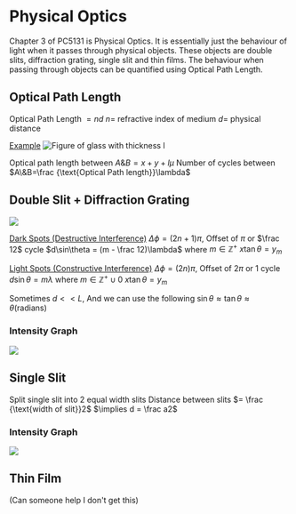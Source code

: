 # Physical Optics
Chapter 3 of PC5131 is Physical Optics. It is essentially just the behaviour of light when it passes through physical objects. These objects are double slits, diffraction grating, single slit and thin films. The behaviour when passing through objects can be quantified using Optical Path Length.
## Optical Path Length
Optical Path Length $= nd$
$n =$ refractive index of medium
$d =$ physical distance

<u>Example</u>
![Figure of glass with thickness l](https://www.sarthaks.com/?qa=blob&qa_blobid=10286458292504049266)

Optical path length between $A\&B = x + y + l\mu$
Number of cycles between $A\&B=\frac {\text{Optical Path length}}\lambda$

## Double Slit + Diffraction Grating
![](https://encrypted-tbn0.gstatic.com/images?q=tbn:ANd9GcS6wdgqtSBHX1nIYgixe1m-uSGBQYK3P-Xg-A&usqp=CAU)

<u>Dark Spots (Destructive Interference)</u>
$\Delta \phi = (2n + 1)\pi$, Offset of $\pi$ or $\frac 12$ cycle
$d\sin\theta = (m - \frac 12)\lambda$ where $m\in\mathbb{Z}^+$
$x\tan\theta = y_m$

<u>Light Spots (Constructive Interference)</u>
$\Delta \phi = (2n)\pi$, Offset of $2\pi$ or $1$ cycle
$d\sin\theta = m\lambda$ where $m\in\mathbb{Z}^+ \cup {0}$
$x\tan\theta = y_m$

Sometimes $d << L$, And we can use the following $\sin\theta \approx \tan\theta \approx \theta \text{(radians)}$ 
### Intensity Graph
![](https://s3-us-west-2.amazonaws.com/courses-images-archive-read-only/wp-content/uploads/sites/222/2014/12/20111413/Figure_28_04_03a.jpg)

## Single Slit
Split single slit into 2 equal width slits
Distance between slits $= \frac {\text{width of slit}}2$
$\implies d = \frac a2$

### Intensity Graph
![](https://encrypted-tbn0.gstatic.com/images?q=tbn:ANd9GcTIIMYaYje8FTsNHVhYv3YFI8YfFbJtLbQC1w&usqp=CAU)

## Thin Film
(Can someone help I don't get this)

